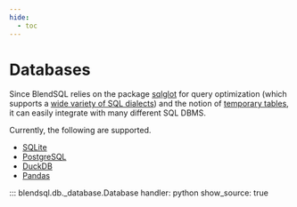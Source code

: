 ```yaml
---
hide:
  - toc
---
```

# Databases

Since BlendSQL relies on the package [sqlglot](https://github.com/tobymao/sqlglot) for query optimization (which supports a [wide variety of SQL dialects](https://github.com/tobymao/sqlglot/blob/main/sqlglot/dialects/__init__.py)) and the notion of [temporary tables](https://en.wikibooks.org/wiki/Structured_Query_Language/Temporary_Table), it can easily integrate with many different SQL DBMS. 

Currently, the following are supported.

- [SQLite](./sqlite.md)
- [PostgreSQL](./postgresql.md)
- [DuckDB](./duckdb.md)
- [Pandas](./pandas.md)

::: blendsql.db._database.Database
    handler: python
    show_source: true